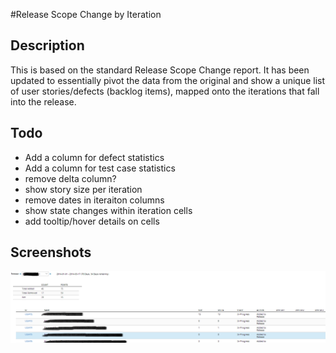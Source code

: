 #Release Scope Change by Iteration

## Description

This is based on the standard Release Scope Change report. It has been updated to essentially pivot the data from the original and show a unique list of user stories/defects (backlog items), mapped onto the iterations that fall into the release.

## Todo

- Add a column for defect statistics
- Add a column for test case statistics
- remove delta column?
- show story size per iteration
- remove dates in iteraiton columns
- show state changes within iteration cells
- add tooltip/hover details on cells

## Screenshots

![screenshot of app](/screenshot.png)
